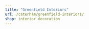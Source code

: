 ```yaml
---
title: "Greenfield Interiors"
url: /caterham/greenfield-interiors/
shop: interior decoration
---
```

